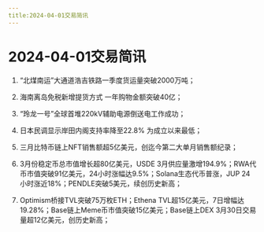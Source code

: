 ```yaml
---
title:2024-04-01交易简讯
---
```

# 2024-04-01交易简讯

1. “北煤南运”大通道浩吉铁路一季度货运量突破2000万吨；

2. 海南离岛免税新增提货方式 一年购物金额突破40亿；

3. “玲龙一号”全球首堆220kV辅助电源倒送电工作成功；

4. 日本民调显示岸田内阁支持率降至22.8% 为成立以来最低；

5. 三月比特币链上NFT销售额超5亿美元，创迄今第二大单月销售额纪录；

6. 3月份稳定币总市值增长超80亿美元，USDE 3月供应量激增194.9%；RWA代币市值突破91亿美元，24小时涨幅达9.5%；Solana生态代币普涨，JUP 24小时涨近18%；PENDLE突破5美元，续创历史新高；

7. Optimism桥接TVL突破75万枚ETH；Ethena TVL超15亿美元，7日增幅达19.28%；Base链上Meme币市值突破15亿美元；Base链上DEX 3月30日交易量超12亿美元，创历史新高；